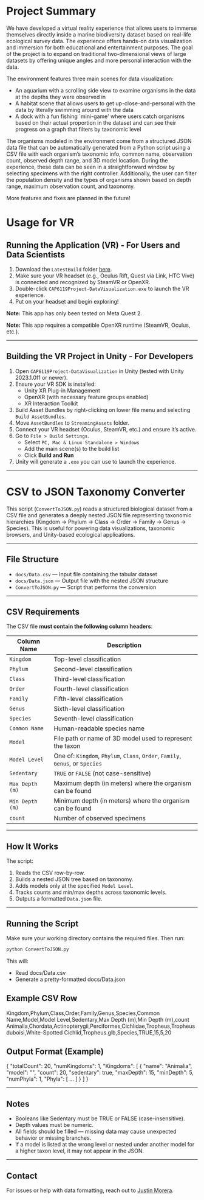 # Project Summary
We have developed a virtual reality experience that allows users to immerse themselves directly inside a marine biodiversity dataset based on real-life ecological survey data. The experience offers hands-on data visualization and immersion for both educational and entertainment purposes. The goal of the project is to expand on traditional two-dimensional views of large datasets by offering unique angles and more personal interaction with the data. 

The environment features three main scenes for data visualization:
* An aquarium with a scrolling side view to examine organisms in the data at the depths they were observed in
* A habitat scene that allows users to get up-close-and-personal with the data by literally swimming around with the data
* A dock with a fun fishing `mini-game' where users catch organisms based on their actual proportion in the dataset and can see their progress on a graph that filters by taxonomic level

The organisms modeled in the environment come from a structured JSON data file that can be automatically generated from a Python script using a CSV file with each organism’s taxonomic info, common name, observation count, observed depth range, and 3D model location. During the experience, these data can be seen in a straightforward window by selecting specimens with the right controller. Additionally, the user can filter the population density and the types of organisms shown based on depth range, maximum observation count, and taxonomy.

More features and fixes are planned in the future!

# Usage for VR
## Running the Application (VR) - For Users and Data Scientists

1. Download the `LatestBuild` folder [here](https://drive.google.com/drive/folders/1xt5dO2B0euFzpGLgT-GWIFoDq8gEAgVc?usp=drive_link).
2. Make sure your VR headset (e.g., Oculus Rift, Quest via Link, HTC Vive) is connected and recognized by SteamVR or OpenXR.
3. Double-click `CAP6119Project-DataVisualization.exe` to launch the VR experience.
4. Put on your headset and begin exploring!

**Note:** This app has only been tested on Meta Quest 2.

**Note:** This app requires a compatible OpenXR runtime (SteamVR, Oculus, etc.).

---

## Building the VR Project in Unity - For Developers

1. Open `CAP6119Project-DataVisualization` in Unity (tested with Unity 2023.1.0f1 or newer).
2. Ensure your VR SDK is installed:
   - Unity XR Plug-in Management
   - OpenXR (with necessary feature groups enabled)
   - XR Interaction Toolkit
3. Build Asset Bundles by right-clicking on lower file menu and selecting `Build AssetBundles`.
4. Move `AssetBundles` to `StreamingAssets` folder.
5. Connect your VR headset (Oculus, SteamVR, etc.) and ensure it’s active.
6. Go to `File > Build Settings`.
   - Select `PC, Mac & Linux Standalone > Windows`
   - Add the main scene(s) to the build list
   - Click **Build and Run**
7. Unity will generate a `.exe` you can use to launch the experience.

---

# CSV to JSON Taxonomy Converter

This script (`ConvertToJSON.py`) reads a structured biological dataset from a CSV file and generates a deeply nested JSON file representing taxonomic hierarchies (Kingdom → Phylum → Class → Order → Family → Genus → Species). This is useful for powering data visualizations, taxonomic browsers, and Unity-based ecological applications.

---

## File Structure

- `docs/Data.csv` — Input file containing the tabular dataset
- `docs/Data.json` — Output file with the nested JSON structure
- `ConvertToJSON.py` — Script that performs the conversion

---

## CSV Requirements

The CSV file **must contain the following column headers**:

| Column Name        | Description                                                                 |
|--------------------|-----------------------------------------------------------------------------|
| `Kingdom`          | Top-level classification                                                    |
| `Phylum`           | Second-level classification                                                 |
| `Class`            | Third-level classification                                                  |
| `Order`            | Fourth-level classification                                                 |
| `Family`           | Fifth-level classification                                                  |
| `Genus`            | Sixth-level classification                                                  |
| `Species`          | Seventh-level classification                                                |
| `Common Name`      | Human-readable species name                                                 |
| `Model`            | File path or name of 3D model used to represent the taxon                   |
| `Model Level`      | One of: `Kingdom`, `Phylum`, `Class`, `Order`, `Family`, `Genus`, or `Species` |
| `Sedentary`        | `TRUE` or `FALSE` (not case-sensitive)                                      |
| `Max Depth (m)`    | Maximum depth (in meters) where the organism can be found                   |
| `Min Depth (m)`    | Minimum depth (in meters) where the organism can be found                   |
| `count`            | Number of observed specimens                                                |

---

## How It Works

The script:
1. Reads the CSV row-by-row.
2. Builds a nested JSON tree based on taxonomy.
3. Adds models only at the specified `Model Level`.
4. Tracks counts and min/max depths across taxonomic levels.
5. Outputs a formatted `Data.json` file.

---

## Running the Script

Make sure your working directory contains the required files. Then run:

```bash
python ConvertToJSON.py
```

This will:
* Read docs/Data.csv
* Generate a pretty-formatted docs/Data.json

## Example CSV Row
Kingdom,Phylum,Class,Order,Family,Genus,Species,Common Name,Model,Model Level,Sedentary,Max Depth (m),Min Depth (m),count
Animalia,Chordata,Actinopterygii,Perciformes,Cichlidae,Tropheus,Tropheus duboisi,White-Spotted Cichlid,Tropheus.glb,Species,TRUE,15,5,20

## Output Format (Example)
{
  "totalCount": 20,
  "numKingdoms": 1,
  "Kingdoms": [
    {
      "name": "Animalia",
      "model": "",
      "count": 20,
      "sedentary": true,
      "maxDepth": 15,
      "minDepth": 5,
      "numPhyla": 1,
      "Phyla": [
        ...
      ]
    }
  ]
}

---

## Notes
* Booleans like Sedentary must be TRUE or FALSE (case-insensitive).
* Depth values must be numeric.
* All fields should be filled — missing data may cause unexpected behavior or missing branches.
* If a model is listed at the wrong level or nested under another model for a higher taxon level, it may not appear in the JSON.

---

## Contact
For issues or help with data formatting, reach out to [Justin Morera](mailto:mustinjorera@gmail.com).
